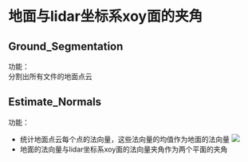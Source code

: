 # 地面与lidar坐标系xoy面的夹角

## Ground_Segmentation  
功能：  
分割出所有文件的地面点云  

## Estimate_Normals  
功能：  
* 统计地面点云每个点的法向量，这些法向量的均值作为地面的法向量
![][image1]
* 地面的法向量与lidar坐标系xoy面的法向量夹角作为两个平面的夹角


[//]:#(image)
[image1]:./picture/normals.png